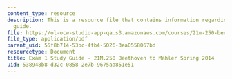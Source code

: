 ```yaml
---
content_type: resource
description: This is a resource file that contains information regarding exam 1 study
  guide.
file: https://ol-ocw-studio-app-qa.s3.amazonaws.com/courses/21m-250-beethoven-to-mahler-spring-2014/538948b8d32c08582e7b9675aa851e51_MIT21M_250S14_Quiz1Guide.pdf
file_type: application/pdf
parent_uid: 55f8b714-53bc-4fb4-5026-3ea0558067bd
resourcetype: Document
title: Exam 1 Study Guide - 21M.250 Beethoven to Mahler Spring 2014
uid: 538948b8-d32c-0858-2e7b-9675aa851e51
---
```

